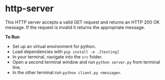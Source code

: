 # http-server
This HTTP server accepts a valid GET request and returns an HTTP 200 OK message.  If the request is invalid it returns the appropriate message.

**To Run**

* Set up an virtual environment for python.
* Load dependencies with `pip install -e .[testing]`
* In your terminal, navigate into the `src` folder.
* Open a second terminal window and run `python server.py` from terminal line.
* In the other terminal run `python client.py <message>`.